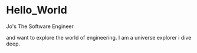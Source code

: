 # Hello_World
Jo's The Software Engineer 


and want to explore the world of engineering. 
I am a universe explorer i dive deep.
